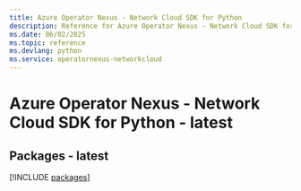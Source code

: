 ```yaml
---
title: Azure Operator Nexus - Network Cloud SDK for Python
description: Reference for Azure Operator Nexus - Network Cloud SDK for Python
ms.date: 06/02/2025
ms.topic: reference
ms.devlang: python
ms.service: operatornexus-networkcloud
---
```

# Azure Operator Nexus - Network Cloud SDK for Python - latest
## Packages - latest
[!INCLUDE [packages](operator-nexus---network-cloud-index.md)]